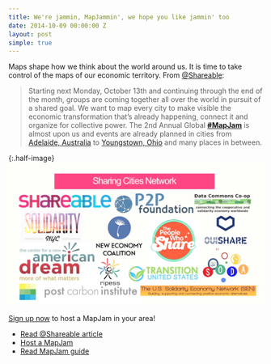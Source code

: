 ```yaml
---
title: We're jammin, MapJammin', we hope you like jammin' too
date: 2014-10-09 00:00:00 Z
layout: post
simple: true
---
```


Maps shape how we think about the world around us.
It is time to take control of the maps of our economic territory.
From [@Shareable](http://www.shareable.net/blog/join-the-global-mapjam-to-organize-the-new-economy-in-your-city):

> <span>Starting next Monday, October 13th and continuing through the end of the month, groups are coming together all over the world in pursuit of a shared goal. We want to map every city to make visible the economic transformation that’s already happening, connect it and organize for collective power. The 2nd Annual Global </span><strong><a href="http://mapjam2014-shareable.nationbuilder.com/"><span>#MapJam</span></a></strong><span> is almost upon us and events are already planned in cities from </span><a href="http://mapjam2014-shareable.nationbuilder.com/shareadelaide/share_adelaide_map_jam"><span>Adelaide, Australia</span></a><span> to </span><a href="http://mapjam2014-shareable.nationbuilder.com/tonybudak/map_jam_the_warren_youngstown_ohio_region"><span>Youngstown, Ohio</span></a><span> and many places in between.</span>

{:.half-image}
![MapJammers](/images/MapJam2014_partners.png)

<a href="http://www.shareable.net/mapjam">Sign up now</a> to host a MapJam in your area!

<ul class="menu">
<li><a href="http://www.shareable.net/blog/join-the-global-mapjam-to-organize-the-new-economy-in-your-city">Read @Shareable article</a></li>
<li><a href="http://www.shareable.net/mapjam">Host a MapJam</a></li>
<li><a href="https://drive.google.com/file/d/0B0KZQTvADDwhNUVGY1pmQW4yNzA/view">Read MapJam guide</a></li>
</ul>

